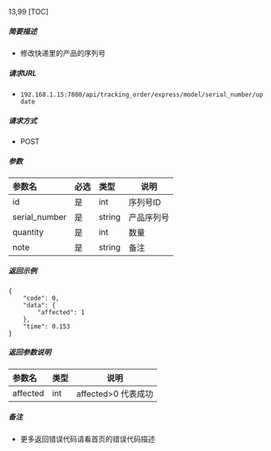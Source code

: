 13,99
[TOC]

##### 简要描述

- 修改快递里的产品的序列号

##### 请求URL

- ` 192.168.1.15:7880/api/tracking_order/express/model/serial_number/update `

##### 请求方式

- POST

##### 参数

| 参数名           | 必选 | 类型     | 说明    |
|:--------------|:---|:-------|-------|
| id            | 是  | int    | 序列号ID |
| serial_number | 是  | string | 产品序列号 |
| quantity      | 是  | int    | 数量    |
| note          | 是  | string | 备注    |

##### 返回示例

```
{
    "code": 0,
    "data": {
        "affected": 1
    },
    "time": 0.153
}
```

##### 返回参数说明

| 参数名      | 类型  | 说明              |
|:---------|:----|-----------------|
| affected | int | affected>0 代表成功 |

##### 备注

- 更多返回错误代码请看首页的错误代码描述




